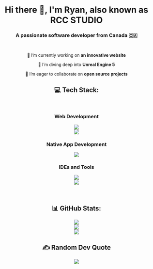 <h1 align="center">Hi there 👋, I'm Ryan, also known as RCC STUDIO</h1>
<h3 align="center">A passionate software developer from Canada 🇨🇦</h3>
<br/>

<div align="center">

🔭 I’m currently working on **an innovative website**

🌱 I’m diving deep into **Unreal Engine 5**

👯 I’m eager to collaborate on **open source projects**

## 💻 Tech Stack:

<br/>
<div align="center">
    <h3> Web Development </h3>
        <img src="https://skillicons.dev/icons?i=vercel,nodejs,nextjs,react,bootstrap" /></br>
        <img src="https://skillicons.dev/icons?i=html,css,js,ts" /></br>
    <h3>Native App Development</h3>
        <img src="https://skillicons.dev/icons?i=cs,dotnet" /></br>
    <h3> IDEs and Tools </h3>
        <img src="https://skillicons.dev/icons?i=visualstudio,vscode,md" /></br>
        <img src="https://skillicons.dev/icons?i=github,git" /></br>
</div>
<br></br>

## 📊 GitHub Stats:

![](https://github-readme-stats.vercel.app/api?username=RCC-STUDIO&theme=transparent&hide_border=false&include_all_commits=true&count_private=true)<br/>
![](https://nirzak-streak-stats.vercel.app/?user=RCC-STUDIO&theme=transparent&hide_border=false)<br/>
![](https://github-readme-stats.vercel.app/api/top-langs/?username=RCC-STUDIO&theme=transparent&hide_border=false&include_all_commits=true&count_private=true&layout=compact)

## ✍️ Random Dev Quote

![](https://quotes-github-readme.vercel.app/api?type=horizontal&theme=transparent)

<!-- Proudly created with GPRM ( https://gprm.itsvg.in ) -->

<!--
**RCC-STUDIO/RCC-STUDIO** is a ✨ _special_ ✨ repository because its `README.md` (this file) appears on your GitHub profile.

Here are some ideas to get you started:

- 🔭 I’m currently working on ...
- 🌱 I’m currently learning ...
- 👯 I’m looking to collaborate on ...
- 🤔 I’m looking for help with ...
- 💬 Ask me about ...
- 📫 How to reach me: ...
- 😄 Pronouns: ...
- ⚡ Fun fact: ...
-->
